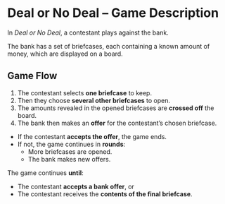 # Deal or No Deal – Game Description

In *Deal or No Deal*, a contestant plays against the bank.

The bank has a set of briefcases, each containing a known amount of money, which are displayed on a board.

## Game Flow

1. The contestant selects **one briefcase** to keep.
2. Then they choose **several other briefcases** to open.
3. The amounts revealed in the opened briefcases are **crossed off** the board.
4. The bank then makes an **offer** for the contestant’s chosen briefcase.

- If the contestant **accepts the offer**, the game ends.
- If not, the game continues in **rounds**:
  - More briefcases are opened.
  - The bank makes new offers.

The game continues **until**:
- The contestant **accepts a bank offer**, or
- The contestant receives the **contents of the final briefcase**.
